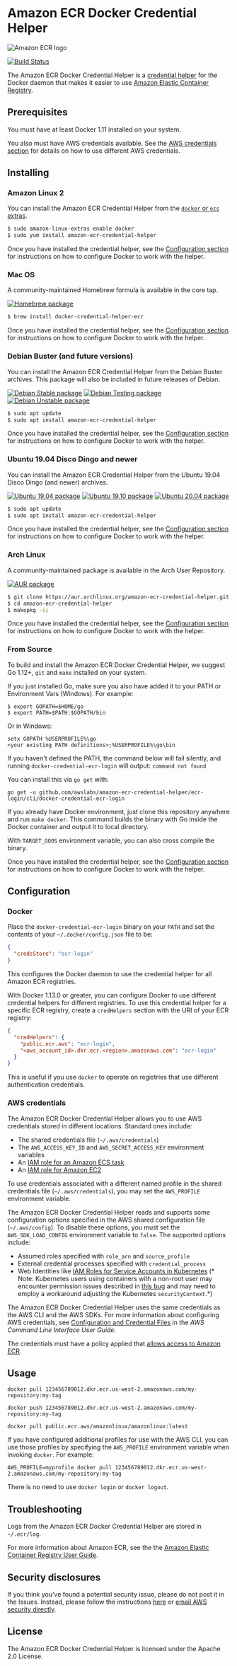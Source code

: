 # Amazon ECR Docker Credential Helper

![Amazon ECR logo](docs/ecr.png "Amazon ECR")

[![Build Status](https://travis-ci.org/awslabs/amazon-ecr-credential-helper.svg?branch=master)](https://travis-ci.org/awslabs/amazon-ecr-credential-helper)

The Amazon ECR Docker Credential Helper is a
[credential helper](https://github.com/docker/docker-credential-helpers)
for the Docker daemon that makes it easier to use
[Amazon Elastic Container Registry](https://aws.amazon.com/ecr/).

## Prerequisites

You must have at least Docker 1.11 installed on your system.

You also must have AWS credentials available. See the [AWS credentials section](#aws-credentials) for details on how to
use different AWS credentials.

## Installing

### Amazon Linux 2

You can install the Amazon ECR Credential Helper from the [`docker` or `ecs`
extras](https://docs.aws.amazon.com/AWSEC2/latest/UserGuide/amazon-linux-ami-basics.html#extras-library).

```bash
$ sudo amazon-linux-extras enable docker
$ sudo yum install amazon-ecr-credential-helper
```

Once you have installed the credential helper, see the
[Configuration section](#Configuration) for instructions on how to configure Docker to work with the helper.

### Mac OS

A community-maintained Homebrew formula is available in the core tap.

[![Homebrew package](https://repology.org/badge/version-for-repo/homebrew/amazon-ecr-credential-helper.svg)](https://repology.org/project/amazon-ecr-credential-helper/versions)

```bash
$ brew install docker-credential-helper-ecr
```

Once you have installed the credential helper, see the
[Configuration section](#Configuration) for instructions on how to configure Docker to work with the helper.

### Debian Buster (and future versions)

You can install the Amazon ECR Credential Helper from the Debian Buster archives. This package will also be included in
future releases of Debian.

[![Debian Stable package](https://repology.org/badge/version-for-repo/debian_stable/amazon-ecr-credential-helper.svg)](https://repology.org/project/amazon-ecr-credential-helper/versions)
[![Debian Testing package](https://repology.org/badge/version-for-repo/debian_testing/amazon-ecr-credential-helper.svg)](https://repology.org/metapackage/amazon-ecr-credential-helper/versions)
[![Debian Unstable package](https://repology.org/badge/version-for-repo/debian_unstable/amazon-ecr-credential-helper.svg)](https://repology.org/metapackage/amazon-ecr-credential-helper/versions)

```bash
$ sudo apt update
$ sudo apt install amazon-ecr-credential-helper
```

Once you have installed the credential helper, see the
[Configuration section](#Configuration) for instructions on how to configure Docker to work with the helper.

### Ubuntu 19.04 Disco Dingo and newer

You can install the Amazon ECR Credential Helper from the Ubuntu 19.04 Disco Dingo (and newer) archives.

[![Ubuntu 19.04 package](https://repology.org/badge/version-for-repo/ubuntu_19_04/amazon-ecr-credential-helper.svg)](https://repology.org/metapackage/amazon-ecr-credential-helper/versions)
[![Ubuntu 19.10 package](https://repology.org/badge/version-for-repo/ubuntu_19_10/amazon-ecr-credential-helper.svg)](https://repology.org/project/amazon-ecr-credential-helper/versions)
[![Ubuntu 20.04 package](https://repology.org/badge/version-for-repo/ubuntu_20_04/amazon-ecr-credential-helper.svg)](https://repology.org/project/amazon-ecr-credential-helper/versions)

```bash
$ sudo apt update
$ sudo apt install amazon-ecr-credential-helper
```

Once you have installed the credential helper, see the
[Configuration section](#Configuration) for instructions on how to configure Docker to work with the helper.

### Arch Linux

A community-maintained package is available in the Arch User Repository.

[![AUR package](https://repology.org/badge/version-for-repo/aur/amazon-ecr-credential-helper.svg)](https://repology.org/metapackage/amazon-ecr-credential-helper/versions)

```bash
$ git clone https://aur.archlinux.org/amazon-ecr-credential-helper.git
$ cd amazon-ecr-credential-helper
$ makepkg -si
```

Once you have installed the credential helper, see the
[Configuration section](#Configuration) for instructions on how to configure Docker to work with the helper.

### From Source

To build and install the Amazon ECR Docker Credential Helper, we suggest Go 1.12+, `git` and `make` installed on your
system.

If you just installed Go, make sure you also have added it to your PATH or Environment Vars (Windows). For example:

```
$ export GOPATH=$HOME/go
$ export PATH=$PATH:$GOPATH/bin
```

Or in Windows:

```
setx GOPATH %USERPROFILE%\go
<your existing PATH definitions>;%USERPROFILE%\go\bin
```

If you haven't defined the PATH, the command below will fail silently, and running `docker-credential-ecr-login` will
output: `command not found`

You can install this via `go get` with:

```
go get -u github.com/awslabs/amazon-ecr-credential-helper/ecr-login/cli/docker-credential-ecr-login
```

If you already have Docker environment, just clone this repository anywhere and run `make docker`. This command builds
the binary with Go inside the Docker container and output it to local directory.

With `TARGET_GOOS` environment variable, you can also cross compile the binary.

Once you have installed the credential helper, see the
[Configuration section](#Configuration) for instructions on how to configure Docker to work with the helper.

## Configuration

### Docker

Place the `docker-credential-ecr-login` binary on your `PATH` and set the contents of your `~/.docker/config.json` file
to be:

```json
{
  "credsStore": "ecr-login"
}
```

This configures the Docker daemon to use the credential helper for all Amazon ECR registries.

With Docker 1.13.0 or greater, you can configure Docker to use different credential helpers for different registries. To
use this credential helper for a specific ECR registry, create a `credHelpers` section with the URI of your ECR
registry:

```json
{
  "credHelpers": {
    "public.ecr.aws": "ecr-login",
    "<aws_account_id>.dkr.ecr.<region>.amazonaws.com": "ecr-login"
  }
}
```

This is useful if you use `docker` to operate on registries that use different authentication credentials.

### AWS credentials

The Amazon ECR Docker Credential Helper allows you to use AWS credentials stored in different locations. Standard ones
include:

* The shared credentials file (`~/.aws/credentials`)
* The `AWS_ACCESS_KEY_ID` and `AWS_SECRET_ACCESS_KEY` environment variables
* An [IAM role for an Amazon ECS task](https://docs.aws.amazon.com/AmazonECS/latest/developerguide/task-iam-roles.html)
* An [IAM role for Amazon EC2](http://docs.aws.amazon.com/AWSEC2/latest/UserGuide/iam-roles-for-amazon-ec2.html)

To use credentials associated with a different named profile in the shared credentials file (`~/.aws/credentials`), you
may set the `AWS_PROFILE` environment variable.

The Amazon ECR Docker Credential Helper reads and supports some configuration options specified in the AWS shared
configuration file (`~/.aws/config`). To disable these options, you must set the `AWS_SDK_LOAD_CONFIG` environment
variable to `false`. The supported options include:

* Assumed roles specified with `role_arn` and `source_profile`
* External credential processes specified with `credential_process`
* Web Identities
  like [IAM Roles for Service Accounts in Kubernetes](https://docs.aws.amazon.com/eks/latest/userguide/iam-roles-for-service-accounts.html) (*
  Note: Kubernetes users using containers with a non-root user may encounter permission issues described
  in [this bug](https://github.com/kubernetes-sigs/external-dns/pull/1185) and may need to employ a workaround adjusting
  the Kubernetes `securityContext`.*)

The Amazon ECR Docker Credential Helper uses the same credentials as the AWS CLI and the AWS SDKs. For more information
about configuring AWS credentials, see
[Configuration and Credential Files](http://docs.aws.amazon.com/cli/latest/userguide/cli-chap-getting-started.html#cli-config-files)
in the *AWS Command Line Interface User Guide*.

The credentials must have a policy applied that
[allows access to Amazon ECR](http://docs.aws.amazon.com/AmazonECR/latest/userguide/ecr_managed_policies.html).

## Usage

`docker pull 123456789012.dkr.ecr.us-west-2.amazonaws.com/my-repository:my-tag`

`docker push 123456789012.dkr.ecr.us-west-2.amazonaws.com/my-repository:my-tag`

`docker pull public.ecr.aws/amazonlinux/amazonlinux:latest`

If you have configured additional profiles for use with the AWS CLI, you can use those profiles by specifying
the `AWS_PROFILE` environment variable when invoking `docker`. For example:

`AWS_PROFILE=myprofile docker pull 123456789012.dkr.ecr.us-west-2.amazonaws.com/my-repository:my-tag`

There is no need to use `docker login` or `docker logout`.

## Troubleshooting

Logs from the Amazon ECR Docker Credential Helper are stored in `~/.ecr/log`.

For more information about Amazon ECR, see the the
[Amazon Elastic Container Registry User Guide](http://docs.aws.amazon.com/AmazonECR/latest/userguide/what-is-ecr.html).

## Security disclosures

If you think you’ve found a potential security issue, please do not post it in the Issues. Instead, please follow the
instructions [here](https://aws.amazon.com/security/vulnerability-reporting/)
or [email AWS security directly](mailto:aws-security@amazon.com).

## License

The Amazon ECR Docker Credential Helper is licensed under the Apache 2.0 License.
